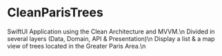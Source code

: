 # CleanParisTrees

SwiftUI Application using the Clean Architecture and MVVM.\n
Divided in several layers (Data, Domain, API & Presentation)\n 
Display a list & a map view of trees located in the Greater Paris Area.\n
